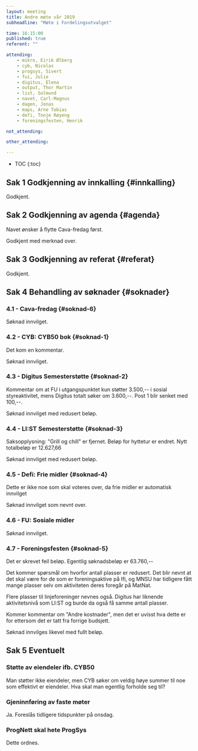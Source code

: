 ```yaml
---
layout: meeting
title: Andre møte vår 2019
subheadline: "Møte i Fordelingsutvalget"

time: 16:15:00
published: true
referent: ""

attending:
    - mikro, Eirik Ølberg 
    - cyb, Nicolas
    - progsys, Sivert
    - fui, Julie
    - digitus, Elena
    - output, Thor Martin
    - list, Solmund
    - navet, Carl-Magnus
    - dagen, Jonas
    - maps, Arne Tobias
    - defi, Tonje Røyeng
    - foreningsfesten, Henrik

not_attending:

other_attending:

---
```


* TOC
{:toc}


## Sak 1 Godkjenning av innkalling {#innkalling}
Godkjent.

## Sak 2 Godkjenning av agenda {#agenda}
Navet ønsker å flytte Cava-fredag først.

Godkjent med merknad over.

## Sak 3 Godkjenning av referat {#referat}
Godkjent.

## Sak 4 Behandling av søknader {#soknader}

### 4.1 -  Cava-fredag {#soknad-6}
Søknad innvilget.

### 4.2 -  CYB: CYB50 bok {#soknad-1}
Det kom en kommentar.

Søknad innvilget.

### 4.3 -  Digitus Semesterstøtte {#soknad-2}
Kommentar om at FU i utgangspunktet kun støtter 3.500,-- i sosial
styreaktivitet, mens Digitus totalt søker om 3.600,--. Post 1 blir senket med
100,--.

Søknad innvilget med redusert beløp.

### 4.4 -  LI:ST Semesterstøtte {#soknad-3}
Saksopplysning: "Grill og chill" er fjernet. Beløp for hyttetur er endret. Nytt
totalbeløp er 12.627,66

Søknad innvilget med redusert beløp.

### 4.5 -  Defi: Frie midler {#soknad-4}
Dette er ikke noe som skal voteres over, da frie midler er automatisk innvilget

Søknad innvilget som nevnt over.

### 4.6 -  FU: Sosiale midler
Søknad innvilget.

### 4.7 -  Foreningsfesten {#soknad-5}
Det er skrevet feil beløp. Egentlig søknadsbeløp er 63.760,--

Det kommer spørsmål om hvorfor antall plasser er redusert. Det blir nevnt at
det skal være for de som er foreningsaktive på Ifi, og MNSU har tidligere fått
mange plasser selv om aktiviteten deres foregår på MatNat.

Flere plasser til linjeforeninger nevnes også. Digitus har liknende
aktivitetsnivå som LI:ST og burde da også få samme antall plasser.

Kommer kommentar om "Andre kostnader", men det er uvisst hva dette er for
ettersom det er tatt fra forrige budsjett.

Søknad innvilges likevel med fullt beløp.

## Sak 5 Eventuelt

### Støtte av eiendeler ifb. CYB50 
Man støtter ikke eiendeler, men CYB søker om veldig høye summer til noe som
effektivt er eiendeler. Hva skal man egentlig forholde seg til?

### Gjeninnføring av faste møter
Ja. Foreslås tidligere tidspunkter på onsdag.

### ProgNett skal hete ProgSys
Dette ordnes.
